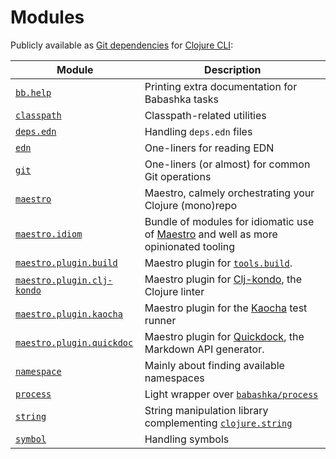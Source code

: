 # Modules

Publicly available as [Git dependencies](https://clojure.org/guides/deps_and_cli#_using_git_libraries) for [Clojure CLI](https://clojure.org/guides/deps_and_cli):

| Module | Description |
|---|---|
| [`bb.help`](./bb.help) | Printing extra documentation for Babashka tasks |
| [`classpath`](./classpath) | Classpath-related utilities |
| [`deps.edn`](./deps.edn) | Handling `deps.edn` files |
| [`edn`](./edn) | One-liners for reading EDN |
| [`git`](./git) | One-liners (or almost) for common Git operations |
| [`maestro`](./maestro) | Maestro, calmely orchestrating your Clojure (mono)repo |
| [`maestro.idiom`](./maestro.idiom) | Bundle of modules for idiomatic use of [Maestro](../maestro) and well as more opinionated tooling |
| [`maestro.plugin.build`](./maestro.plugin.build) | Maestro plugin for [`tools.build`](https://github.com/clojure/tools.build).   |
| [`maestro.plugin.clj-kondo`](./maestro.plugin.clj-kondo) | Maestro plugin for [Clj-kondo](https://github.com/clj-kondo/clj-kondo), the Clojure linter |
| [`maestro.plugin.kaocha`](./maestro.plugin.kaocha) | Maestro plugin for the [Kaocha](https://github.com/lambdaisland/kaocha) test runner |
| [`maestro.plugin.quickdoc`](./maestro.plugin.quickdoc) | Maestro plugin for [Quickdock](https://github.com/borkdude/quickdoc), the Markdown API generator.   |
| [`namespace`](./namespace) | Mainly about finding available namespaces |
| [`process`](./process) | Light wrapper over [`babashka/process`](https://github.com/babashka/process) |
| [`string`](./string) | String manipulation library complementing [`clojure.string`](https://clojuredocs.org/clojure.string) |
| [`symbol`](./symbol) | Handling symbols |
